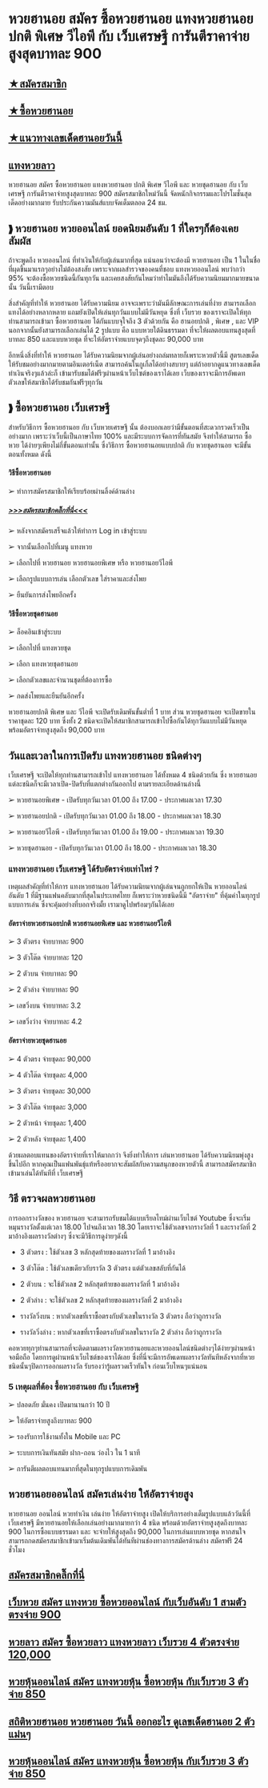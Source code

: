 # หวยฮานอย สมัคร ซื้อหวยฮานอย แทงหวยฮานอย ปกติ พิเศษ วีไอพี กับ เว็บเศรษฐี การันตีราคาจ่ายสูงสุดบาทละ 900

## [★สมัครสมาชิก ](https://www.xn--289-2ll3f3ai1h5d.com/register/@win289_m01)

## [★ซื้อหวยฮานอย](https://www.xn--289-2ll3f3ai1h5d.com/register/@win289_m01)

## [★แนวทางเลขเด็ดฮานอยวันนี้](https://www.xn--289-2ll3f3ai1h5d.com/register/@win289_m01)
 
## [แทงหวยลาว](https://ruaygod.com/%e0%b8%ab%e0%b8%a7%e0%b8%a2%e0%b8%a5%e0%b8%b2%e0%b8%a7/)
 
หวยฮานอย สมัคร ซื้อหวยฮานอย แทงหวยฮานอย ปกติ พิเศษ วีไอพี และ หวยชุดฮานอย กับ เว็บเศรษฐี การันตีราคาจ่ายสูงสุดบาทละ 900 สมัครสมาชิกใหม่วันนี้ จัดหนักกิจกรรมและโปรโมชั่นสุดเด็ดอย่างมากมาย รับประกันความมันส์แบบจัดเต็มตลอด 24 ชม.
 
## ❱ หวยฮานอย หวยออนไลน์ ยอดนิยมอันดับ 1 ที่ใครๆก็ต้องเคยสัมผัส 

ถ้าจะพูดถึง หวยออนไลน์ ที่ทำเงินให้กับผู้เล่นมากที่สุด แน่นอนว่าจะต้องมี หวยฮานอย เป็น 1 ในในชื่อที่ผุดขึ้นมาแรกๆอย่างไม่ต้องสงสัย เพราะจากผลสำรวจของคนที่ชอบ แทงหวยออนไลน์ พบว่ากว่า 95% จะต้องซื้อหวยชนิดนี้กันทุกวัน และเคยสงสัยกันไหมว่าทำไมมันถึงได้รับความนิยมมากมายขนาดนั้น วันนี้เรามีตอบ

สิ่งสำคัญที่ทำให้ หวยฮานอย ได้รับความนิยม อาจจะเพราะว่ามันมีลักษณะการเล่นที่ง่าย สามารถเลือกแทงได้อย่างหลากหลาย แถมยังเปิดให้เล่นทุกวันแบบไม่มีวันหยุด ซึ่งที่ เว็บรวย ของเราจะเปิดให้ทุกท่านสามารถเข้ามา ซื้อหวยฮานอย ได้กันแบบจุใจถึง 3 ตัวด้วยกัน คือ ฮานอยปกติ , พิเศษ , และ VIP นอกจากนั้นยังสามารถเลือกเล่นได้ 2 รูปแบบ คือ แบบหวยใต้ดินธรรมดา ที่จะให้ผลตอบแทนสูงสุดที่บาทละ 850 และแบบหวยชุด ที่จะให้อัตราจ่ายแบบจุดๆถึงชุดละ 90,000 บาท

อีกหนึ่งสิ่งที่ทำให้ หวยฮานอย ได้รับความนิยมจากผู้เล่นอย่างถล่มทลายก็เพราะหวยตัวนี้มี สูตรเลขเด็ด ให้รับชมอย่างมากมายตามอินเตอร์เน็ต สามารถค้นในกูเกิ้ลได้อย่างสบายๆ แต่ถ้าอยากดูแนวทางเลขเด็ดทำเงินจริงๆแล้วล่ะก็ เข้ามารับชมได้ฟรีๆผ่านหน้าเว็บไซต์ของเราได้เลย เว็บของเราจะมีการอัพเดทตัวเลขให้สมาชิกได้รับชมกันฟรีๆทุกวัน

## ❱ ซื้อหวยฮานอย เว็บเศรษฐี

สำหรับวิธีการ ซื้อหวยฮานอย กับ เว็บหวยเศรษฐี นั้น ต้องบอกเลยว่ามีขั้นตอนที่สะดวกรวดเร็วเป็นอย่างมาก เพราะว่าเว็บนี้เป็นภาษาไทย 100% และมีระบบการจัดการที่ทันสมัย จึงทำให้สามารถ ซื้อหวย ได้ง่ายๆเพียงไม่กี่ขั้นตอนเท่านั้น ซึ่งวิธีการ ซื้อหวยฮานอยแบบปกติ กับ หวยชุดฮานอย จะมีขั้นตอนทั้งหมด ดังนี้

#### วิธีซื้อหวยฮานอย

➢ ทำการสมัครสมาชิกให้เรียบร้อยผ่านลิ้งค์ด้านล่าง

##### [>>>สมัครสมาชิกคลิ๊กที่นี่<<< ](https://www.xn--289-2ll3f3ai1h5d.com/register/@win289_m01)

➢ หลังจากสมัครเสร็จแล้วให้ทำการ Log in เข้าสู่ระบบ

➢ จากนั้นเลือกไปที่เมนู แทงหวย

➢ เลือกไปที่ หวยฮานอย หวยฮานอยพิเศษ หรือ หวยฮานอยวีไอพี

➢ เลือกรูปแบบการเล่น เลือกตัวเลข ใส่ราคาและส่งโพย

➢ ยืนยันการส่งโพยอีกครั้ง

#### วิธีซื้อหวยชุดฮานอย

➢ ล็อคอินเข้าสู่ระบบ

➢ เลือกไปที่ แทงหวยชุด

➢ เลือก แทงหวยชุดฮานอย

➢ เลือกตัวเลขและจำนวนชุดที่ต้องการซื้อ

➢ กดส่งโพยและยืนยันอีกครั้ง

หวยฮานอยปกติ พิเศษ และ วีไอพี จะเปิดรับเดิมพันขั้นต่ำที่ 1 บาท ส่วน หวยชุดฮานอย จะเปิดขายในราคาชุดละ 120 บาท ซึ่งทั้ง 2 ชนิดจะเปิดให้สมาชิกสามารถเข้าไปซื้อกันได้ทุกวันแบบไม่มีวันหยุด พร้อมอัตราจ่ายสูงสุดถึง 90,000 บาท

## วันและเวลาในการเปิดรับ แทงหวยฮานอย ชนิดต่างๆ

เว็บเศรษฐี จะเปิดให้ทุกท่านสามารถเข้าไป แทงหวยฮานอย ได้ทั้งหมด 4 ชนิดด้วยกัน ซึ่ง หวยฮานอย แต่ละชนิดก็จะมีเวลาเปิด-ปิดรับที่แตกต่างกันออกไป ตามรายละเอียดด้านล่างนี้

➢ หวยฮานอยพิเศษ - เปิดรับทุกวันเวลา 01.00 ถึง 17.00 - ประกาศผลเวลา 17.30

➢ หวยฮานอยปกติ - เปิดรับทุกวันเวลา 01.00 ถึง 18.00 - ประกาศผลเวลา 18.30

➢ หวยฮานอยวีไอพี - เปิดรับทุกวันเวลา 01.00 ถึง 19.00 - ประกาศผลเวลา 19.30

➢ หวยชุดฮานอย - เปิดรับทุกวันเวลา 01.00 ถึง 18.00 - ประกาศผลเวลา 18.30

### แทงหวยฮานอย เว็บเศรษฐี ได้รับอัตราจ่ายเท่าไหร่ ?

เหตุผลสำคัญที่ทำให้การ แทงหวยฮานอย ได้รับความนิยมจากผู้เล่นจนถูกยกให้เป็น หวยออนไลน์ อันดับ 1 ที่มีฐานแฟนคลับมากที่สุดในประเทศไทย ก็เพราะว่าหวยชนิดนี้มี "อัตราจ่าย" ที่คุ้มค่าในทุกรูปแบบการเล่น ซึ่งจะคุ้มอย่างที่บอกจริงมั้ย เรามาดูไปพร้อมๆกันได้เลย

#### อัตราจ่ายหวยฮานอยปกติ หวยฮานอยพิเศษ และ หวยฮานอยวีไอพี

➢ 3 ตัวตรง จ่ายบาทละ 900

➢ 3 ตัวโต๊ด จ่ายบาทละ 120

➢ 2 ตัวบน จ่ายบาทละ 90

➢ 2 ตัวล่าง จ่ายบาทละ 90

➢ เลขวิ่งบน จ่ายบาทละ 3.2

➢ เลขวิ่งว่าง จ่ายบาทละ 4.2

#### อัตราจ่ายหวยชุดฮานอย

➢ 4 ตัวตรง จ่ายชุดละ 90,000

➢ 4 ตัวโต๊ด จ่ายชุดละ 4,000

➢ 3 ตัวตรง จ่ายชุดละ 30,000

➢ 3 ตัวโต๊ด จ่ายชุดละ 3,000

➢ 2 ตัวหน้า จ่ายชุดละ 1,400

➢ 2 ตัวหลัง จ่ายชุดละ 1,400

ด้วยผลตอบแทนของอัตราจ่ายที่เราให้มากกว่า จึงยิ่งทำให้การ เล่นหวยฮานอย ได้รับความนิยมพุ่งสูงขึ้นไปอีก หากคุณเป็นแฟนพันธุ์แท้หรืออยากจะสัมผัสกับความสนุกของหวยตัวนี้ สามารถสมัครสมาชิกเข้ามาเล่นได้ทันทีที่ เว็บเศรษฐี

## วิธี ตรวจผลหวยฮานอย

การออกรางวัลของ หวยฮานอย จะสามารถรับชมได้แบบเรียลไทม์ผ่านเว็บไซต์ Youtube ซึ่งจะเริ่มหมุนรางวัลตั้งแต่เวลา 18.00 ไปจนถึงเวลา 18.30 โดยเราจะใช้ตัวเลขจากรางวัลที่ 1 และรางวัลที่ 2 มาอ้างอิงผลรางวัลต่างๆ ซึ่งจะมีวิธีการดูง่ายๆดังนี้

- 3 ตัวตรง : ใช้ตัวเลข 3 หลักสุดท้ายของผลรางวัลที่ 1 มาอ้างอิง

- 3 ตัวโต๊ด : ใช้ตัวเลขเดียวกับราวัล 3 ตัวตรง แต่ตัวเลขสลับที่กันได้

- 2 ตัวบน : จะใช้ตัวเลข 2 หลักสุดท้ายของผลรางวัลที่ 1 มาอ้างอิง

- 2 ตัวล่าง : จะใช้ตัวเลข 2 หลักสุดท้ายของผลรางวัลที่ 2 มาอ้างอิง

- รางวัลวิ่งบน : หากตัวเลขที่เราซื้อตรงกับตัวเลขในรางวัล 3 ตัวตรง ถือว่าถูกรางวัล

- รางวัลวิ่งล่าง : หากตัวเลขที่เราซื้อตรงกับตัวเลขในรางวัล 2 ตัวล่าง ถือว่าถูกรางวัล

คอหวยทุกๆท่านสามารถที่จะติดตามผลรางวัลหวยฮานอยและหวยออนไลน์ชนิดต่างๆได้ง่ายๆผ่านหน้าจอมือถือ โดยการดูผ่านหน้าเว็บไซต์ของเราได้เลย ซึ่งที่นี่จะมีการอัพเดทผลรางวัลทันทีหลังจากที่หวยชนิดนั้นๆปิดการออกผลรางวัล รับรองว่ารู้ผลรวดเร็วทันใจ ก่อนเว็บไหนๆแน่นอน

### 5 เหตุผลที่ต้อง ซื้อหวยฮานอย กับ เว็บเศรษฐี

➢ ปลอดภัย มั่นคง เปิดมานานกว่า 10 ปี

➢ ให้อัตราจ่ายสูงถึงบาทละ 900

➢ รองรับการใช้งานทั้งใน Mobile และ PC

➢ ระบบการเงินทันสมัย ฝาก-ถอน ว่องไว ใน 1 นาที

➢ การันตีผลตอบแทนมากที่สุดในทุกรูปแบบการเดิมพัน

## หวยฮานอยออนไลน์ สมัครเล่นง่าย ให้อัตราจ่ายสูง

หวยฮานอย ออนไลน์ หวยทำเงิน เล่นง่าย ให้อัตราจ่ายสูง เปิดให้บริการอย่างเต็มรูปแบบแล้ววันนี้ที่ เว็บเศรษฐี มีหวยฮานอยให้เลือกเล่นอย่างมากมายกว่า 4 ชนิด พร้อมด้วยอัตราจ่ายสูงสุดถึงบาทละ 900 ในการซื้อแบบธรรมดา และ จะจ่ายให้สูงสุดถึง 90,000 ในการเล่นแบบหวยชุด หากสนใจสามารถกดสมัครสมาชิกเข้ามาเริ่มต้นเดิมพันได้ทันทีผ่านช่องทางการสมัครด้านล่าง สมัครฟรี 24 ชั่วโมง

## [สมัครสมาชิกคลิ๊กที่นี่ ](https://www.xn--289-2ll3f3ai1h5d.com/register/@win289_m01)

## [เว็บหวย สมัคร แทงหวย ซื้อหวยออนไลน์ กับเว็บอันดับ 1 สามตัวตรงจ่าย 900](https://atom.io/themes/%E0%B9%80%E0%B8%A7%E0%B9%87%E0%B8%9A%E0%B8%AB%E0%B8%A7%E0%B8%A2%20%E0%B8%AA%E0%B8%A1%E0%B8%B1%E0%B8%84%E0%B8%A3%20%E0%B9%81%E0%B8%97%E0%B8%87%E0%B8%AB%E0%B8%A7%E0%B8%A2%20%E0%B8%8B%E0%B8%B7%E0%B9%89%E0%B8%AD%E0%B8%AB%E0%B8%A7%E0%B8%A2%E0%B8%AD%E0%B8%AD%E0%B8%99%E0%B9%84%E0%B8%A5%E0%B8%99%E0%B9%8C%20%E0%B8%81%E0%B8%B1%E0%B8%9A%E0%B9%80%E0%B8%A7%E0%B9%87%E0%B8%9A%E0%B8%AD%E0%B8%B1%E0%B8%99%E0%B8%94%E0%B8%B1%E0%B8%9A%201%20%E0%B8%AA%E0%B8%B2%E0%B8%A1%E0%B8%95%E0%B8%B1%E0%B8%A7%E0%B8%95%E0%B8%A3%E0%B8%87%E0%B8%88%E0%B9%88%E0%B8%B2%E0%B8%A2%20900)

## [หวยลาว สมัคร ซื้อหวยลาว แทงหวยลาว เว็บรวย 4 ตัวตรงจ่าย 120,000](https://atom.io/themes/%E0%B8%AB%E0%B8%A7%E0%B8%A2%E0%B8%A5%E0%B8%B2%E0%B8%A7%20%E0%B8%AA%E0%B8%A1%E0%B8%B1%E0%B8%84%E0%B8%A3%20%E0%B8%8B%E0%B8%B7%E0%B9%89%E0%B8%AD%E0%B8%AB%E0%B8%A7%E0%B8%A2%E0%B8%A5%E0%B8%B2%E0%B8%A7%20%E0%B9%81%E0%B8%97%E0%B8%87%E0%B8%AB%E0%B8%A7%E0%B8%A2%E0%B8%A5%E0%B8%B2%E0%B8%A7%20%E0%B9%80%E0%B8%A7%E0%B9%87%E0%B8%9A%E0%B8%A3%E0%B8%A7%E0%B8%A2%204%20%E0%B8%95%E0%B8%B1%E0%B8%A7%E0%B8%95%E0%B8%A3%E0%B8%87%E0%B8%88%E0%B9%88%E0%B8%B2%E0%B8%A2%20120,000)

## [หวยหุ้นออนไลน์ สมัคร แทงหวยหุ้น ซื้อหวยหุ้น กับเว็บรวย 3 ตัวจ่าย 850](https://atom.io/packages/%E0%B8%AB%E0%B8%A7%E0%B8%A2%E0%B8%AB%E0%B8%B8%E0%B9%89%E0%B8%99%E0%B8%AD%E0%B8%AD%E0%B8%99%E0%B9%84%E0%B8%A5%E0%B8%99%E0%B9%8C%20%E0%B8%AA%E0%B8%A1%E0%B8%B1%E0%B8%84%E0%B8%A3%20%E0%B9%81%E0%B8%97%E0%B8%87%E0%B8%AB%E0%B8%A7%E0%B8%A2%E0%B8%AB%E0%B8%B8%E0%B9%89%E0%B8%99%20%E0%B8%8B%E0%B8%B7%E0%B9%89%E0%B8%AD%E0%B8%AB%E0%B8%A7%E0%B8%A2%E0%B8%AB%E0%B8%B8%E0%B9%89%E0%B8%99%20%E0%B8%81%E0%B8%B1%E0%B8%9A%E0%B9%80%E0%B8%A7%E0%B9%87%E0%B8%9A%E0%B8%A3%E0%B8%A7%E0%B8%A2%203%20%E0%B8%95%E0%B8%B1%E0%B8%A7%E0%B8%88%E0%B9%88%E0%B8%B2%E0%B8%A2%20850)

## [สถิติหวยฮานอย หวยฮานอย วันนี้ ออกอะไร ดูเลขเด็ดฮานอย 2 ตัวแม่นๆ ](https://atom.io/packages/%E0%B8%AA%E0%B8%96%E0%B8%B4%E0%B8%95%E0%B8%B4%E0%B8%AB%E0%B8%A7%E0%B8%A2%E0%B8%AE%E0%B8%B2%E0%B8%99%E0%B8%AD%E0%B8%A2%20%E0%B8%AB%E0%B8%A7%E0%B8%A2%E0%B8%AE%E0%B8%B2%E0%B8%99%E0%B8%AD%E0%B8%A2%20%E0%B8%A7%E0%B8%B1%E0%B8%99%E0%B8%99%E0%B8%B5%E0%B9%89%20%E0%B8%AD%E0%B8%AD%E0%B8%81%E0%B8%AD%E0%B8%B0%E0%B9%84%E0%B8%A3%20%E0%B8%94%E0%B8%B9%E0%B9%80%E0%B8%A5%E0%B8%82%E0%B9%80%E0%B8%94%E0%B9%87%E0%B8%94%E0%B8%AE%E0%B8%B2%E0%B8%99%E0%B8%AD%E0%B8%A2%202%20%E0%B8%95%E0%B8%B1%E0%B8%A7%E0%B9%81%E0%B8%A1%E0%B9%88%E0%B8%99%E0%B9%86)

## [หวยหุ้นออนไลน์ สมัคร แทงหวยหุ้น ซื้อหวยหุ้น กับเว็บรวย 3 ตัวจ่าย 850 ](https://atom.io/packages/%E0%B8%AB%E0%B8%A7%E0%B8%A2%E0%B8%AB%E0%B8%B8%E0%B9%89%E0%B8%99%E0%B8%AD%E0%B8%AD%E0%B8%99%E0%B9%84%E0%B8%A5%E0%B8%99%E0%B9%8C%20%E0%B8%AA%E0%B8%A1%E0%B8%B1%E0%B8%84%E0%B8%A3%20%E0%B9%81%E0%B8%97%E0%B8%87%E0%B8%AB%E0%B8%A7%E0%B8%A2%E0%B8%AB%E0%B8%B8%E0%B9%89%E0%B8%99%20%E0%B8%8B%E0%B8%B7%E0%B9%89%E0%B8%AD%E0%B8%AB%E0%B8%A7%E0%B8%A2%E0%B8%AB%E0%B8%B8%E0%B9%89%E0%B8%99%20%E0%B8%81%E0%B8%B1%E0%B8%9A%E0%B9%80%E0%B8%A7%E0%B9%87%E0%B8%9A%E0%B8%A3%E0%B8%A7%E0%B8%A2%203%20%E0%B8%95%E0%B8%B1%E0%B8%A7%E0%B8%88%E0%B9%88%E0%B8%B2%E0%B8%A2%20850)